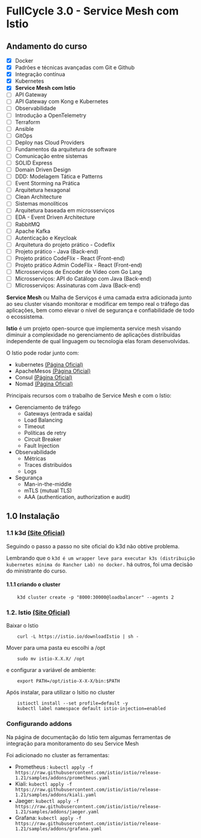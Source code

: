 # FullCycle 3.0 - Service Mesh com Istio

## Andamento do curso

- [x] Docker
- [x] Padrões e técnicas avançadas com Git e Github
- [x] Integração contínua
- [x] Kubernetes
- [x] **Service Mesh com Istio**
- [ ] API Gateway
- [ ] API Gateway com Kong e Kubernetes
- [ ] Observabilidade
- [ ] Introdução a OpenTelemetry
- [ ] Terraform
- [ ] Ansible
- [ ] GitOps
- [ ] Deploy nas Cloud Providers
- [ ] Fundamentos da arquitetura de software
- [ ] Comunicação entre sistemas
- [ ] SOLID Express
- [ ] Domain Driven Design
- [ ] DDD: Modelagem Tática e Patterns
- [ ] Event Storming na Prática
- [ ] Arquitetura hexagonal
- [ ] Clean Architecture
- [ ] Sistemas monolíticos
- [ ] Arquitetura baseada em microsserviços
- [ ] EDA - Event Driven Architecture
- [ ] RabbitMQ
- [ ] Apache Kafka
- [ ] Autenticação e Keycloak
- [ ] Arquitetura do projeto prático - Codeflix
- [ ] Projeto prático - Java (Back-end)
- [ ] Projeto prático CodeFlix - React (Front-end)
- [ ] Projeto prático Admin CodeFlix - React (Front-end)
- [ ] Microsserviços de Encoder de Vídeo com Go Lang
- [ ] Microsserviços: API do Catálogo com Java (Back-end)
- [ ] MIcrosserviços: Assinaturas com Java (Back-end)

**Service Mesh** ou Malha de Serviços é uma camada extra adicionada junto ao seu cluster visando monitorar e modificar em tempo real o tráfego das aplicações, bem como elevar o nível de segurança e confiabilidade de todo o ecossistema.

**Istio** é um projeto open-source que implementa service mesh visando diminuir a complexidade no gerenciamento de aplicações distribuídas independente de qual linguagem ou tecnologia elas foram desenvolvidas.

O Istio pode rodar junto com:
- kubernetes [(Página Oficial)](https://kubernetes.io/)
- ApacheMesos [(Página Oficial)](https://mesos.apache.org/)
- Consul [(Página Oficial)](https://www.consul.io/)
- Nomad [(Página Oficial)](https://www.nomadproject.io/)

Principais recursos com o trabalho de Service Mesh e com o Istio:
- Gerenciamento de tráfego
    - Gateways (entrada e saída)
    - Load Balancing
    - Timeout
    - Políticas de retry
    - Circuit Breaker
    - Fault Injection
- Observabilidade
    - Métricas
    - Traces distribuídos
    - Logs
- Segurança
    - Man-in-the-middle
    - mTLS (mutual TLS)
    - AAA (authentication, authorization e audit)

## 1.0 Instalação

### 1.1 k3d [(Site Oficial)](https://k3d.io/v5.6.3/)

Seguindo o passo a passo no site oficial do k3d não obtive problema.

Lembrando que o `k3d é um wrapper leve para executar k3s (distribuição kubernetes mínima do Rancher Lab) no docker.` há outros, foi uma decisão do ministrante do curso.

#### 1.1.1 criando o cluster

```shell
    k3d cluster create -p "8000:30000@loadbalancer" --agents 2
```

### 1.2. Istio [(Site Oficial)](https://istio.io/)

Baixar o Istio

```shell    
    curl -L https://istio.io/downloadIstio | sh -
```

Mover para uma pasta eu escolhi a /opt

```shell
    sudo mv istio-X.X.X/ /opt
```

e configurar a variável de ambiente:

```shell
    export PATH=/opt/istio-X-X-X/bin:$PATH
```

Após instalar, para utilizar o Isitio no cluster


```shell
    istioctl install --set profile=default -y
    kubectl label namespace default istio-injection=enabled
```



### Configurando addons


Na página de documentação do Istio tem algumas ferramentas de integração para monitoramento do seu Service Mesh

Foi adicionado no cluster as ferramentas:

- Prometheus : `kubectl apply -f https://raw.githubusercontent.com/istio/istio/release-1.21/samples/addons/prometheus.yaml`
- Kiali: `kubectl apply -f https://raw.githubusercontent.com/istio/istio/release-1.21/samples/addons/kiali.yaml`
- Jaeger: `kubectl apply -f https://raw.githubusercontent.com/istio/istio/release-1.21/samples/addons/jaeger.yaml`
- Grafana: `kubectl apply -f https://raw.githubusercontent.com/istio/istio/release-1.21/samples/addons/grafana.yaml`



